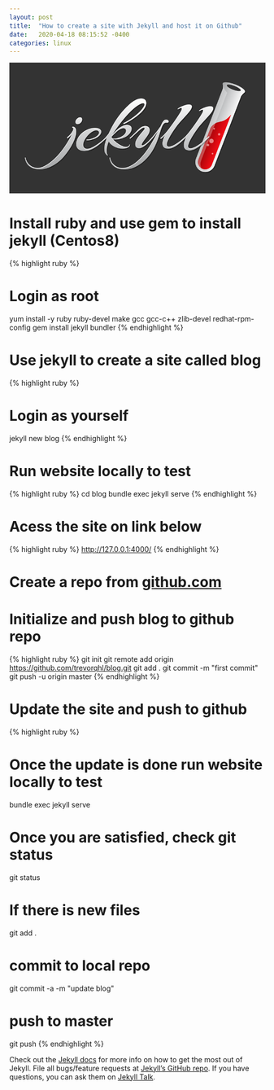 ```yaml
---
layout: post
title:  "How to create a site with Jekyll and host it on Github"
date:   2020-04-18 08:15:52 -0400
categories: linux
---
```

![Jekyll](/images/jekyll.png)

# Install ruby and use gem to install jekyll (Centos8)
{% highlight ruby %}
# Login as root
yum install -y ruby ruby-devel make gcc gcc-c++ zlib-devel redhat-rpm-config
gem install jekyll bundler
{% endhighlight %}

# Use jekyll to create a site called blog
{% highlight ruby %}
# Login as yourself
jekyll new blog
{% endhighlight %}


# Run website locally to test
{% highlight ruby %}
cd blog
bundle exec jekyll serve
{% endhighlight %}

# Acess the site on link below
{% highlight ruby %}
http://127.0.0.1:4000/
{% endhighlight %}

# Create a repo from [github.com]

# Initialize and push blog to github repo
{% highlight ruby %}
git init
git remote add origin https://github.com/trevorqhl/blog.git
git add .
git commit -m "first commit"
git push -u origin master
{% endhighlight %}

# Update the site and push to github 
{% highlight ruby %}
# Once the update is done run website locally to test
bundle exec jekyll serve

# Once you are satisfied, check git status
git status

# If there is new files
git add .

# commit to local repo
git commit -a -m "update blog"

# push to master
git push 
{% endhighlight %}


Check out the [Jekyll docs][jekyll-docs] for more info on how to get the most out of Jekyll. File all bugs/feature requests at [Jekyll’s GitHub repo][jekyll-gh]. If you have questions, you can ask them on [Jekyll Talk][jekyll-talk].

[jekyll-docs]: https://jekyllrb.com/docs/home
[jekyll-gh]:   https://github.com/jekyll/jekyll
[jekyll-talk]: https://talk.jekyllrb.com/
[github.com]: https://github.com/trevorqhl/blog
